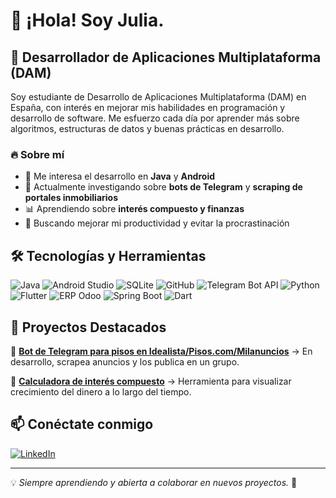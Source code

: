 # 👋 ¡Hola! Soy Julia.  

## 🚀 Desarrollador de Aplicaciones Multiplataforma (DAM) 

Soy estudiante de Desarrollo de Aplicaciones Multiplataforma (DAM) en España, con interés en mejorar mis habilidades en programación y desarrollo de software. Me esfuerzo cada día por aprender más sobre algoritmos, estructuras de datos y buenas prácticas en desarrollo.

### 🔥 Sobre mí
- 📱 Me interesa el desarrollo en **Java** y **Android**
- 🤖 Actualmente investigando sobre **bots de Telegram** y **scraping de portales inmobiliarios**
- 📊 Aprendiendo sobre **interés compuesto y finanzas**
- 🎯 Buscando mejorar mi productividad y evitar la procrastinación

## 🛠️ Tecnologías y Herramientas

![Java](https://img.shields.io/badge/Java-%23ED8B00.svg?style=for-the-badge&logo=java&logoColor=white)
![Android Studio](https://img.shields.io/badge/Android%20Studio-3DDC84?style=for-the-badge&logo=android-studio&logoColor=white)
![SQLite](https://img.shields.io/badge/SQLite-003B57?style=for-the-badge&logo=sqlite&logoColor=white)
![GitHub](https://img.shields.io/badge/GitHub-181717?style=for-the-badge&logo=github&logoColor=white)
![Telegram Bot API](https://img.shields.io/badge/Telegram-Bots-blue?style=for-the-badge&logo=telegram)
![Python](https://img.shields.io/badge/Python-3776AB?style=for-the-badge&logo=python&logoColor=white)
![Flutter](https://img.shields.io/badge/Flutter-02569B?style=for-the-badge&logo=flutter&logoColor=white)
![ERP Odoo](https://img.shields.io/badge/Odoo-512DA8?style=for-the-badge&logo=odoo&logoColor=white)
![Spring Boot](https://img.shields.io/badge/Spring%20Boot-6DB33F?style=for-the-badge&logo=spring&logoColor=white)
![Dart](https://img.shields.io/badge/Dart-0175C2?style=for-the-badge&logo=dart&logoColor=white)


## 📌 Proyectos Destacados
🔹 [**Bot de Telegram para pisos en Idealista/Pisos.com/Milanuncios**](#) → En desarrollo, scrapea anuncios y los publica en un grupo.

<!--🔹 [**Mi primera app Android**](#) → Proyecto en Java para gestionar tareas diarias. -->

🔹 [**Calculadora de interés compuesto**](https://github.com/jshevvik/calculadora-intereses) → Herramienta para visualizar crecimiento del dinero a lo largo del tiempo.

## 📫 Conéctate conmigo
[![LinkedIn](https://img.shields.io/badge/LinkedIn-0A66C2?style=for-the-badge&logo=linkedin&logoColor=white)](https://www.linkedin.com/in/shevchenkoiuliia/)  

---
💡 *Siempre aprendiendo y abierta a colaborar en nuevos proyectos.* 🚀


<!--
**jshevvik/jshevvik** is a ✨ _special_ ✨ repository because its `README.md` (this file) appears on your GitHub profile.

Here are some ideas to get you started:

- 🔭 I’m currently working on ...
- 🌱 I’m currently learning ...
- 👯 I’m looking to collaborate on ...
- 🤔 I’m looking for help with ...
- 💬 Ask me about ...
- 📫 How to reach me: ...
- 😄 Pronouns: ...
- ⚡ Fun fact: ...
-->
